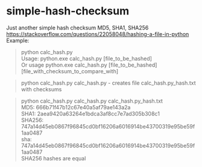 # simple-hash-checksum
Just another simple hash checksum MD5, SHA1, SHA256  
https://stackoverflow.com/questions/22058048/hashing-a-file-in-python  
Example:  
>python calc_hash.py  
Usage: python.exe calc_hash.py [file_to_be_hashed]  
Or usage python.exe calc_hash.py [file_to_be_hashed] [file_with_checksum_to_compare_with]

>python calc_hash.py calc_hash.py - creates file calc_hash.py_hash.txt with checksums  

>python calc_hash.py calc_hash.py calc_hash.py_hash.txt  
MD5: 666b71f47b12c67e40a5af79ae143a2a  
SHA1: 2aea9420a63264e1bdca3af8cc7e7ad305b308c1  
SHA256: 747a14d45eb0867f96845cd0bf16206a6016914be43700319e95be59f1aa0487  
sha: 747a14d45eb0867f96845cd0bf16206a6016914be43700319e95be59f1aa0487  
SHA256 hashes are equal
